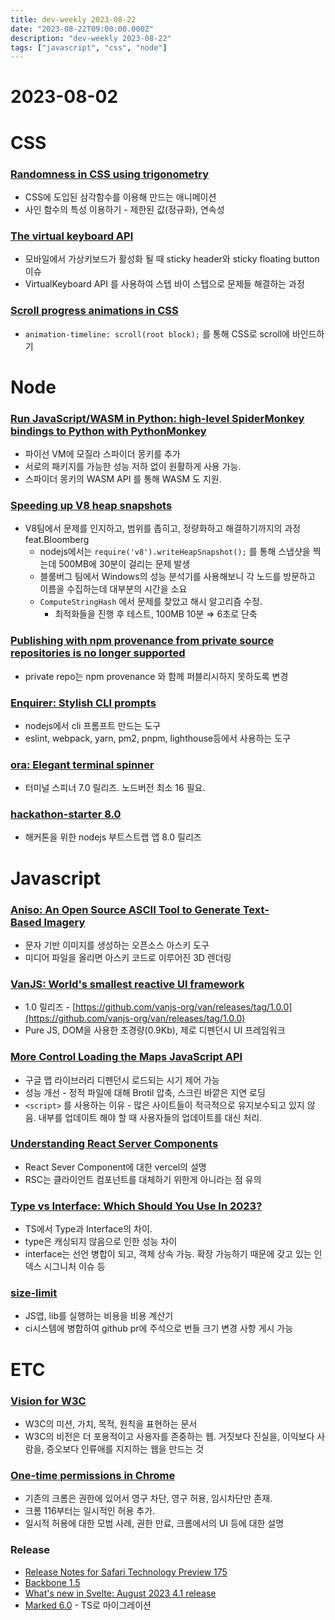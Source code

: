 ```yaml
---
title: dev-weekly 2023-08-22
date: "2023-08-22T09:00:00.000Z"
description: "dev-weekly 2023-08-22"
tags: ["javascript", "css", "node"]
---
```

# 2023-08-02

# CSS

### **[Randomness in CSS using trigonometry](https://hypersphere.blog/blog/randomness-in-css-using-trigonometry/)**

- CSS에 도입된 삼각함수를 이용해 만드는 애니메이션
- 사인 함수의 특성 이용하기 - 제한된 값(정규화), 연속성

### **[The virtual keyboard API](https://ishadeed.com/article/virtual-keyboard-api/)**

- 모바일에서 가상키보드가 활성화 될 때 sticky header와 sticky floating button 이슈
- VirtualKeyboard API 를 사용하여 스텝 바이 스텝으로 문제들 해결하는 과정

### **[Scroll progress animations in CSS](https://developer.mozilla.org/en-US/blog/scroll-progress-animations-in-css/)**

- `animation-timeline: scroll(root block);` 를 통해 CSS로 scroll에 바인드하기

# Node

### **[Run JavaScript/WASM in Python: high-level SpiderMonkey bindings to Python with PythonMonkey](https://medium.com/@willkantorpringle/pythonmonkey-javascript-wasm-interop-in-python-using-spidermonkey-bindings-4a8efce2e598)**

- 파이선 VM에 모질라 스파이더 몽키를 추가
- 서로의 패키지를 가능한 성능 저하 없이 원활하게 사용 가능.
- 스파이더 몽키의 WASM API 를 통해 WASM 도 지원.

### **[Speeding up V8 heap snapshots](https://v8.dev/blog/speeding-up-v8-heap-snapshots)**

- V8팀에서 문제를 인지하고, 범위를 좁히고, 정량화하고 해결하기까지의 과정 feat.Bloomberg
    - nodejs에서는 `require('v8').writeHeapSnapshot();` 를 통해 스냅샷을 찍는데 500MB에 30분이 걸리는 문제 발생
    - 블룸버그 팀에서 Windows의 성능 분석기를 사용해보니 각 노드를 방문하고 이름을 수집하는데 대부분의 시간을 소요
    - `ComputeStringHash` 에서 문제를 찾았고 해시 알고리즘 수정.
        - 최적화들을 진행 후 테스트, 100MB 10분 ⇒ 6초로 단축

### **[Publishing with npm provenance from private source repositories is no longer supported](https://github.blog/changelog/2023-07-26-publishing-with-npm-provenance-from-private-source-repositories-is-no-longer-supported/)**

- private repo는 npm provenance 와 함께 퍼블리시하지 못하도록 변경

### **[Enquirer: Stylish CLI prompts](https://github.com/enquirer/enquirer)**

- nodejs에서 cli 프롬프트 만드는 도구
- eslint, webpack, yarn, pm2, pnpm, lighthouse등에서 사용하는 도구

### **[ora: Elegant terminal spinner](https://www.notion.so/2023-08-02-a317ed7369a44645bab4b3f7f4021d1d?pvs=21)**

- 터미널 스피너 7.0 릴리즈. 노드버전 최소 16 필요.

### **[hackathon-starter 8.0](https://github.com/sahat/hackathon-starter/releases/tag/8.0.0)**

- 해커톤을 위한 nodejs 부트스트랩 앱 8.0 릴리즈

# Javascript

### **[Aniso: An Open Source ASCII Tool to Generate Text-Based Imagery](https://aniso.studiofreight.com/)**

- 문자 기반 이미지를 생성하는 오픈소스 아스키 도구
- 미디어 파일을 올리면 아스키 코드로 이루어진 3D 렌더링

### **[VanJS: World's smallest reactive UI framework](https://vanjs.org/)**

- 1.0 릴리즈 - [https://github.com/vanjs-org/van/releases/tag/1.0.0](https://github.com/vanjs-org/van/releases/tag/1.0.0)
- Pure JS, DOM을 사용한 초경량(0.9Kb), 제로 디펜던시 UI 프레임워크

### **[More Control Loading the Maps JavaScript API](https://cloud.google.com/blog/products/maps-platform/more-control-loading-maps-javascript-api?hl=en)**

- 구글 맵 라이브러리 디펜던시 로드되는 시기 제어 가능
- 성능 개선 - 정적 파일에 대해 Brotil 압축, 스크린 바깥은 지연 로딩
- `<script>` 를 사용하는 이유 - 많은 사이트들이 적극적으로 유지보수되고 있지 않음. 내부를 업데이트 해야 할 때 사용자들의 업데이트를 대신 처리.

### **[Understanding React Server Components](https://vercel.com/blog/understanding-react-server-components)**

- React Sever Component에 대한 vercel의 설명
- RSC는 클라이언트 컴포넌트를 대체하기 위한게 아니라는 점 유의

### **[Type vs Interface: Which Should You Use In 2023?](https://www.totaltypescript.com/type-vs-interface-which-should-you-use)**

- TS에서 Type과 Interface의 차이.
- type은 캐싱되지 않음으로 인한 성능 차이
- interface는 선언 병합이 되고, 객체 상속 가능. 확장 가능하기 때문에 갖고 있는 인덱스 시그니처 이슈 등

### **[size-limit](https://github.com/ai/size-limit)**

- JS앱, lib를 실행하는 비용을 비용 계산기
- ci시스템에 병합하여 github pr에 주석으로 번들 크기 변경 사항 게시 가능

# ETC

### **[Vision for W3C](https://www.w3.org/TR/2023/DNOTE-w3c-vision-20230725/)**

- W3C의 미션, 가치, 목적, 원칙을 표현하는 문서
- W3C의 비전은 더 포용적이고 사용자를 존중하는 웹. 거짓보다 진실을, 이익보다 사람을, 증오보다 인류애를 지지하는 웹을 만드는 것

### **[One-time permissions in Chrome](https://developer.chrome.com/blog/one-time-permissions/)**

- 기존의 크롬은 권한에 있어서 영구 차단, 영구 허용, 임시차단만 존재.
- 크롬 116부터는 일시적인 허용 추가.
- 일시적 허용에 대한 모범 사례, 권한 만료, 크롬에서의 UI 등에 대한 설명

### Release

- [Release Notes for Safari Technology Preview 175](https://webkit.org/blog/14398/release-notes-for-safari-technology-preview-175/)
- [Backbone 1.5](https://github.com/jashkenas/backbone/compare/1.4.1...1.5.0)
- [What's new in Svelte: August 2023 4.1 release](https://svelte.dev/blog/whats-new-in-svelte-august-2023)
- [Marked 6.0](https://github.com/markedjs/marked/releases/tag/v6.0.0) - TS로 마이그레이션
